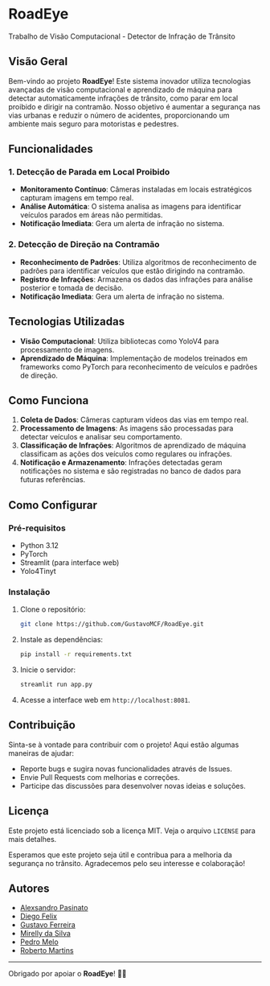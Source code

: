 # RoadEye
Trabalho de Visão Computacional - Detector de Infração de Trânsito

## Visão Geral

Bem-vindo ao projeto **RoadEye**! Este sistema inovador utiliza tecnologias avançadas de visão computacional e aprendizado de máquina para detectar automaticamente infrações de trânsito, como parar em local proibido e dirigir na contramão. Nosso objetivo é aumentar a segurança nas vias urbanas e reduzir o número de acidentes, proporcionando um ambiente mais seguro para motoristas e pedestres.

## Funcionalidades

### 1. Detecção de Parada em Local Proibido
- **Monitoramento Contínuo**: Câmeras instaladas em locais estratégicos capturam imagens em tempo real.
- **Análise Automática**: O sistema analisa as imagens para identificar veículos parados em áreas não permitidas.
- **Notificação Imediata**: Gera um alerta de infração no sistema.

### 2. Detecção de Direção na Contramão
- **Reconhecimento de Padrões**: Utiliza algoritmos de reconhecimento de padrões para identificar veículos que estão dirigindo na contramão.
- **Registro de Infrações**: Armazena os dados das infrações para análise posterior e tomada de decisão.
- **Notificação Imediata**: Gera um alerta de infração no sistema.

## Tecnologias Utilizadas

- **Visão Computacional**: Utiliza bibliotecas como YoloV4 para processamento de imagens.
- **Aprendizado de Máquina**: Implementação de modelos treinados em frameworks como PyTorch para reconhecimento de veículos e padrões de direção.

## Como Funciona

1. **Coleta de Dados**: Câmeras capturam vídeos das vias em tempo real.
2. **Processamento de Imagens**: As imagens são processadas para detectar veículos e analisar seu comportamento.
3. **Classificação de Infrações**: Algoritmos de aprendizado de máquina classificam as ações dos veículos como regulares ou infrações.
4. **Notificação e Armazenamento**: Infrações detectadas geram notificações no sistema e são registradas no banco de dados para futuras referências.

## Como Configurar

### Pré-requisitos

- Python 3.12
- PyTorch
- Streamlit (para interface web)
- Yolo4Tinyt

### Instalação

1. Clone o repositório:
    ```bash
    git clone https://github.com/GustavoMCF/RoadEye.git
    ```

2. Instale as dependências:
    ```bash
    pip install -r requirements.txt
    ```


4. Inicie o servidor:
    ```bash
    streamlit run app.py
    ```

5. Acesse a interface web em `http://localhost:8081`.

## Contribuição

Sinta-se à vontade para contribuir com o projeto! Aqui estão algumas maneiras de ajudar:

- Reporte bugs e sugira novas funcionalidades através de Issues.
- Envie Pull Requests com melhorias e correções.
- Participe das discussões para desenvolver novas ideias e soluções.

## Licença

Este projeto está licenciado sob a licença MIT. Veja o arquivo `LICENSE` para mais detalhes.

Esperamos que este projeto seja útil e contribua para a melhoria da segurança no trânsito. Agradecemos pelo seu interesse e colaboração!

## Autores

- [Alexsandro Pasinato](https://github.com/Alekk123)
- [Diego Felix](https://github.com/Diegofelix1989)
- [Gustavo Ferreira](https://github.com/GustavoMCF)
- [Mirelly da Silva](https://github.com/MirellySilva)
- [Pedro Melo](https://github.com/PedroHenriqueMM)
- [Roberto Martins](https://github.com/Robertogithu)

---

Obrigado por apoiar o **RoadEye**! 🚗🚦